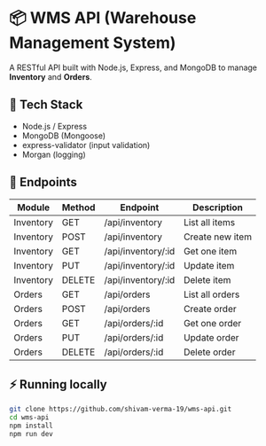 # 📦 WMS API (Warehouse Management System)

A RESTful API built with Node.js, Express, and MongoDB to manage **Inventory** and **Orders**.

## 🚀 Tech Stack

- Node.js / Express
- MongoDB (Mongoose)
- express-validator (input validation)
- Morgan (logging)

## 📌 Endpoints

| Module    | Method | Endpoint           | Description     |
| --------- | ------ | ------------------ | --------------- |
| Inventory | GET    | /api/inventory     | List all items  |
| Inventory | POST   | /api/inventory     | Create new item |
| Inventory | GET    | /api/inventory/:id | Get one item    |
| Inventory | PUT    | /api/inventory/:id | Update item     |
| Inventory | DELETE | /api/inventory/:id | Delete item     |
| Orders    | GET    | /api/orders        | List all orders |
| Orders    | POST   | /api/orders        | Create order    |
| Orders    | GET    | /api/orders/:id    | Get one order   |
| Orders    | PUT    | /api/orders/:id    | Update order    |
| Orders    | DELETE | /api/orders/:id    | Delete order    |

## ⚡ Running locally

```bash
git clone https://github.com/shivam-verma-19/wms-api.git
cd wms-api
npm install
npm run dev
```

